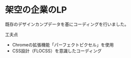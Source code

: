 # 架空の企業のLP

既存のデザインカンプデータを基にコーディングを行いました。

工夫点
- Chromeの拡張機能「パーフェクトピクセル」を使用
- CSS設計（FLOCSS）を意識したコーディング
